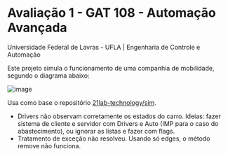 # Avaliação 1 - GAT 108 - Automação Avançada 
Universidade Federal de Lavras - UFLA | Engenharia de Controle e Automação

Este projeto simula o funcionamento de uma companhia de mobilidade, segundo o diagrama abaixo:

![image](https://github.com/felipedpgabriel/sim/assets/79221267/44d56343-0071-453c-93e5-a3a507036046)

Usa como base o repositório [21lab-technology/sim](https://github.com/21lab-technology/sim).
* Drivers não observam corretamente os estados do carro. Ideias: fazer sistema de cliente e servidor com Drivers e Auto (IMP para o caso do abastecimento), ou ignorar as listas e fazer com flags.
* Tratamento de exceção não resolveu. Usando só edges, o método remove não funciona. 